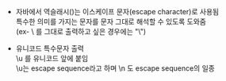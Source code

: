- 자바에서 역슬래시(\)는 이스케이프 문자(escape character)로 사용됨  
특수한 의미를 가지는 문자를 문자 그대로 해석할 수 있도록 도와줌  
(ex- \ 를 그대로 출력하고 싶은 경우에는 "\\")  
  
- 유니코드 특수문자 출력  
\u 를 유니코드 앞에 붙임  
\u는 escape sequence라고 하며 \n 도 escape sequence의 일종   
